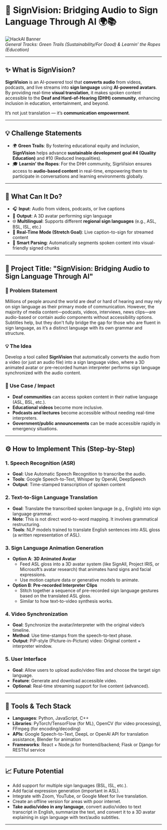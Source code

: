 # 🤟 SignVision: Bridging Audio to Sign Language Through AI 🌍📚

![HackAI Banner](https://img.shields.io/badge/HackAI-2025-blue.svg)  
*General Tracks: Green Trails (Sustainability/For Good) & Learnin’ the Ropes (Education)*

---

## ✨ What is SignVision?

**SignVision** is an AI-powered tool that **converts audio** from videos, podcasts, and live streams into **sign language** using **AI-powered avatars**. By providing real-time **visual translation**, it makes spoken content accessible to the **Deaf and Hard-of-Hearing (DHH) community**, enhancing inclusion in education, entertainment, and beyond.

It’s not just translation — it’s **communication empowerment**.

---

## 💡 Challenge Statements

- 🌍 **Green Trails**: By fostering educational equity and inclusion, **SignVision** helps advance **sustainable development goal #4 (Quality Education)** and #10 (Reduced Inequalities).
- 🎓 **Learnin’ the Ropes**: For the DHH community, SignVision ensures access to **audio-based content** in real-time, empowering them to participate in conversations and learning environments globally.

---

## 🚀 What Can It Do?

- 🎧 **Input**: Audio from videos, podcasts, or live captions  
- 🤟 **Output**: A 3D avatar performing sign language  
- 🌐 **Multilingual**: Supports different **regional sign languages** (e.g., ASL, BSL, ISL, etc.)
- 🔁 **Real-Time Mode (Stretch Goal)**: Live caption-to-sign for streamed content  
- 🧠 **Smart Parsing**: Automatically segments spoken content into visual-friendly signed chunks

---

## 🎯 Project Title: "SignVision: Bridging Audio to Sign Language Through AI"

### 📌 Problem Statement
Millions of people around the world are deaf or hard of hearing and may rely on sign language as their primary mode of communication. However, the majority of media content—podcasts, videos, interviews, news clips—are audio-based or contain audio components without accessibility options. Subtitles help, but they don't fully bridge the gap for those who are fluent in sign language, as it’s a distinct language with its own grammar and structure.

### 💡 The Idea
Develop a tool called **SignVision** that automatically converts the audio from a video (or just an audio file) into a sign language video, where a 3D animated avatar or pre-recorded human interpreter performs sign language synchronized with the audio content.

### 🎯 Use Case / Impact
- **Deaf communities** can access spoken content in their native language (ASL, BSL, etc.).
- **Educational videos** become more inclusive.
- **Podcasts and lectures** become accessible without needing real-time interpreters.
- **Government/public announcements** can be made accessible rapidly in emergency situations.

---

## ⚙️ How to Implement This (Step-by-Step)

### 1. **Speech Recognition (ASR)**
   - **Goal**: Use Automatic Speech Recognition to transcribe the audio.
   - **Tools**: Google Speech-to-Text, Whisper by OpenAI, DeepSpeech
   - **Output**: Time-stamped transcription of spoken content

### 2. **Text-to-Sign Language Translation**
   - **Goal**: Translate the transcribed spoken language (e.g., English) into sign language grammar.
   - **Note**: This is not direct word-to-word mapping. It involves grammatical restructuring.
   - **Tools**: NLP models trained to translate English sentences into ASL gloss (a written representation of ASL).

### 3. **Sign Language Animation Generation**
   - **Option A**: **3D Animated Avatar**
     - Feed ASL gloss into a 3D avatar system (like SignAll, Project IRIS, or Microsoft’s avatar research) that animates hand signs and facial expressions.
     - Use motion capture data or generative models to animate.
   - **Option B**: **Pre-recorded Interpreter Clips**
     - Stitch together a sequence of pre-recorded sign language gestures based on the translated ASL gloss.
     - Similar to how text-to-video synthesis works.

### 4. **Video Synchronization**
   - **Goal**: Synchronize the avatar/interpreter with the original video’s timeline.
   - **Method**: Use time-stamps from the speech-to-text phase.
   - **Output**: PiP-style (Picture-in-Picture) video: Original content + interpreter window.

### 5. **User Interface**
   - **Goal**: Allow users to upload audio/video files and choose the target sign language.
   - **Feature**: Generate and download accessible video.
   - **Optional**: Real-time streaming support for live content (advanced).

---

## 🧠 Tools & Tech Stack

- **Languages**: Python, JavaScript, C++
- **Libraries**: PyTorch/TensorFlow (for ML), OpenCV (for video processing), FFmpeg (for encoding/decoding)
- **APIs**: Google Speech-to-Text, DeepL or OpenAI API for translation assistance, Blender for animation
- **Frameworks**: React + Node.js for frontend/backend; Flask or Django for RESTful service

---

## 📈 Future Potential

- Add support for multiple sign languages (BSL, ISL, etc.).
- Add facial expression generation (important in ASL).
- Integrate with Zoom, YouTube, or Google Meet for live translation.
- Create an offline version for areas with poor internet.
- **Take audio/video in any language**, convert audio/video to text transcript in English, summarize the text, and convert it to a 3D avatar explaining in sign language with text/audio subtitles.

---
